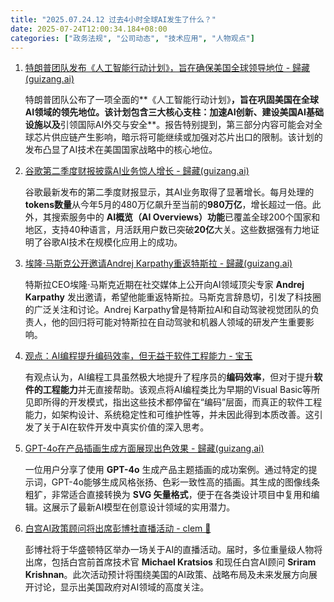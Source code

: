 ```yaml
---
title: "2025.07.24.12 过去4小时全球AI发生了什么？"
date: 2025-07-24T12:00:34.184+08:00
categories: ["政务法规", "公司动态", "技术应用", "人物观点"]
---
```


1. [特朗普团队发布《人工智能行动计划》，旨在确保美国全球领导地位 - 歸藏(guizang.ai)](https://x.com/op7418/status/1948204357679550618)

   特朗普团队公布了一项全面的**《人工智能行动计划》**，旨在巩固美国在全球AI领域的领先地位。该计划包含三大核心支柱：**加速AI创新**、**建设美国AI基础设施**以及**引领国际AI外交与安全**。报告特别提到，第三部分内容可能会对全球芯片供应链产生影响，暗示将可能继续或加强对芯片出口的限制。该计划的发布凸显了AI技术在美国国家战略中的核心地位。

2. [谷歌第二季度财报披露AI业务惊人增长 - 歸藏(guizang.ai)](https://x.com/op7418/status/1948201253387043097)

   谷歌最新发布的第二季度财报显示，其AI业务取得了显著增长。每月处理的 **tokens数量**从今年5月的480万亿飙升至当前的**980万亿**，增长超过一倍。此外，其搜索服务中的 **AI概览（AI Overviews）功能**已覆盖全球200个国家和地区，支持40种语言，月活跃用户数已突破**20亿**大关。这些数据强有力地证明了谷歌AI技术在规模化应用上的成功。

3. [埃隆·马斯克公开邀请Andrej Karpathy重返特斯拉 - 歸藏(guizang.ai)](https://x.com/op7418/status/1948195536173191219)

   特斯拉CEO埃隆·马斯克近期在社交媒体上公开向AI领域顶尖专家 **Andrej Karpathy** 发出邀请，希望他能重返特斯拉。马斯克言辞恳切，引发了科技圈的广泛关注和讨论。Andrej Karpathy曾是特斯拉AI和自动驾驶视觉团队的负责人，他的回归将可能对特斯拉在自动驾驶和机器人领域的研发产生重要影响。

4. [观点：AI编程提升编码效率，但无益于软件工程能力 - 宝玉](https://x.com/dotey/status/1948197396858454021)

   有观点认为，AI编程工具虽然极大地提升了程序员的**编码效率**，但对于提升**软件的工程能力**并无直接帮助。该观点将AI编程类比为早期的Visual Basic等所见即所得的开发模式，指出这些技术都停留在“编码”层面，而真正的软件工程能力，如架构设计、系统稳定性和可维护性等，并未因此得到本质改善。这引发了关于AI在软件开发中真实价值的深入思考。

5. [GPT-4o在产品插画生成方面展现出色效果 - 歸藏(guizang.ai)](https://x.com/op7418/status/1948207592984944785)

   一位用户分享了使用 **GPT-4o** 生成产品主题插画的成功案例。通过特定的提示词，GPT-4o能够生成风格张扬、色彩一致性高的插画。其生成的图像线条粗犷，非常适合直接转换为 **SVG 矢量格式**，便于在各类设计项目中复用和编辑。这展示了最新AI模型在创意设计领域的实用潜力。

6. [白宫AI政策顾问将出席彭博社直播活动 - clem 🤗](https://x.com/ClementDelangue/status/1948215491958304920)

   彭博社将于华盛顿特区举办一场关于AI的直播活动。届时，多位重量级人物将出席，包括白宫前首席技术官 **Michael Kratsios** 和现任白宫AI顾问 **Sriram Krishnan**。此次活动预计将围绕美国的AI政策、战略布局及未来发展方向展开讨论，显示出美国政府对AI领域的高度关注。
